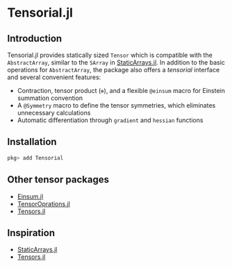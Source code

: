 # Tensorial.jl

## Introduction

Tensorial.jl provides statically sized `Tensor` which is compatible with the `AbstractArray`, similar to the `SArray` in [StaticArrays.jl](https://github.com/JuliaArrays/StaticArrays.jl).
In addition to the basic operations for `AbstractArray`, the package also offers a *tensorial* interface and several convenient features:

* Contraction, tensor product (`⊗`), and a flexible `@einsum` macro for Einstein summation convention
* A `@Symmetry` macro to define the tensor symmetries, which eliminates unnecessary calculations
* Automatic differentiation through `gradient` and `hessian` functions

## Installation

```julia
pkg> add Tensorial
```

## Other tensor packages

- [Einsum.jl](https://github.com/ahwillia/Einsum.jl)
- [TensorOprations.jl](https://github.com/Jutho/TensorOperations.jl)
- [Tensors.jl](https://github.com/KristofferC/Tensors.jl)

## Inspiration

- [StaticArrays.jl](https://github.com/JuliaArrays/StaticArrays.jl)
- [Tensors.jl](https://github.com/KristofferC/Tensors.jl)
